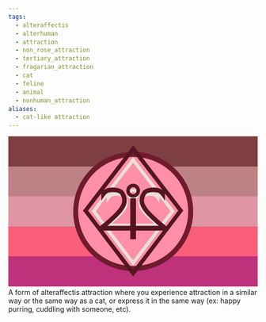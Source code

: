 ```yaml
---
tags:
  - alteraffectis
  - alterhuman
  - attraction
  - non_rose_attraction
  - tertiary_attraction
  - fragarian_attraction
  - cat
  - feline
  - animal
  - nonhuman_attraction
aliases:
  - cat-like attraction
---
```

![felaffectis.png](../../../images/felaffectis.png)  
A form of alteraffectis attraction where you experience attraction in a similar way or the same way as a cat, or express it in the same way (ex: happy purring, cuddling with someone, etc).